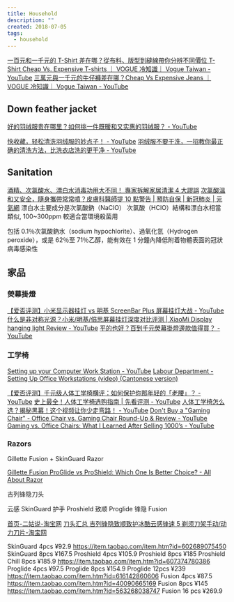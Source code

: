 ```yaml
---
title: Household
description: ""
created: 2018-07-05
tags:
  - household
---
```


[一百元和一千元的 T-Shirt 差在哪？從布料、版型到縫線帶你分辨不同價位 T-Shirt Cheap Vs. Expensive T-shirts ｜ VOGUE 冷知識｜ Vogue Taiwan - YouTube](https://www.youtube.com/watch?v=3mtx6sflGyY)
[三萬元與一千元的牛仔褲差在哪？Cheap Vs Expensive Jeans ｜ VOGUE 冷知識｜ Vogue Taiwan - YouTube](https://www.youtube.com/watch?v=m89MOtgGxZE)

## Down feather jacket

[好的羽绒服贵在哪里？如何挑一件既暖和又实惠的羽绒服？ - YouTube](https://www.youtube.com/watch?v=-z1gaIWYLAA)

[快收藏，轻松清洗羽绒服的妙点子！ - YouTube](https://www.youtube.com/watch?v=EeS1ghVsaEE)
[羽绒服不要干洗，一招教你最正确的清洗方法，比洗衣店洗的更干净 - YouTube](https://www.youtube.com/watch?v=oaHsMadgJ3A)

## Sanitation

[酒精、次氯酸水、漂白水消毒功用大不同！ 專家拆解家居清潔 4 大謬誤](https://www.msn.com/zh-hk/health/topic/%E9%85%92%E7%B2%BE%E3%80%81%E6%AC%A1%E6%B0%AF%E9%85%B8%E6%B0%B4%E3%80%81%E6%BC%82%E7%99%BD%E6%B0%B4%E6%B6%88%E6%AF%92%E5%8A%9F%E7%94%A8%E5%A4%A7%E4%B8%8D%E5%90%8C%EF%BC%81-%E5%B0%88%E5%AE%B6%E6%8B%86%E8%A7%A3%E5%AE%B6%E5%B1%85%E6%B8%85%E6%BD%944%E5%A4%A7%E8%AC%AC%E8%AA%A4/ar-BB106RCb)
[次氯酸溫和又安全，隨身攜帶常常噴？皮膚科醫師提 10 點警告 | 預防自保 | 新冠肺炎 | 元氣網](https://health.udn.com/health/story/120952/4353513)
漂白水主要成分是次氯酸鈉（NaClO）
次氯酸（HClO）結構和漂白水相當類似, 100~300ppm 較適合當環境殺菌用

包括 0.1％次氯酸鈉水（sodium hypochlorite）、過氧化氫（Hydrogen peroxide），或是 62％至 71％乙醇，能有效在 1 分鐘內降低附着物體表面的冠狀病毒感染性

## 家品

### 熒幕掛燈

[【爱否评测】小米显示器挂灯 vs 明基 ScreenBar Plus 屏幕挂灯大战 - YouTube](https://www.youtube.com/watch?v=EDFqeX0FNzc)
[什么是非对称光源？小米/明基/倍思屏幕挂灯深度对比评测 | XiaoMi Display hanging light Review - YouTube](https://www.youtube.com/watch?v=ZxVNQdzrQfY)
[平的也好？百到千元熒幕掛燈邊款值得買？ - YouTube](https://www.youtube.com/watch?v=ZzBnF-cxP_Y)

### 工学椅

[Setting up your Computer Work Station - YouTube](https://www.youtube.com/watch?v=v4v7CXDBTxk)
[Labour Department - Setting Up Office Workstations (video) (Cantonese version)](https://www.labour.gov.hk/eng/public/officeCantonese.htm)

[【爱否评测】千元级人体工学椅横评：如何保护你那年轻的「老腰」？ - YouTube](https://www.youtube.com/watch?v=g-4F3GMt7c4)
[史上最全！人体工学椅选购指南 | 先看评测 - YouTube](https://www.youtube.com/watch?v=cist5QiK-yw)
[人体工学椅怎么选？揭秘黑幕！这个视频让你少走弯路！ - YouTube](https://www.youtube.com/watch?v=jNH5lfIm2oM)
[Don't Buy a "Gaming Chair" - Office Chair vs. Gaming Chair Round-Up & Review - YouTube](https://www.youtube.com/watch?v=9Yhc6mmdJC4)
[Gaming vs. Office Chairs: What I Learned After Selling 1000’s - YouTube](https://www.youtube.com/watch?v=4LGVUK65wUM)

### Razors

Gillette Fusion + SkinGuard Razor

[Gillette Fusion ProGlide vs ProShield: Which One Is Better Choice? - All About Razor](https://www.allaboutrazor.com/gillette-fusion-proglide-vs-proshield/)

吉列锋隐刀头

云感 SkinGuard
护手 Proshield
致顺 Proglide
锋隐 Fusion

[首页-二姑说-淘宝网](https://ergushuo.taobao.com/?spm=2013.1.1000126.3.6e576094yNXSVw)
[刀头汇总 吉列锋隐致顺致护冰酷云感锋速 5 剃须刀架手动/动力刀片-淘宝网](https://item.taobao.com/item.htm?id=597857250097)

SkinGuard 4pcs ¥92.9
<https://item.taobao.com/item.htm?id=602689075450>
SkinGuard 8pcs ¥167.5
Proshield 4pcs ¥105.9
Proshield 8pcs ¥185
Proshield Chill 8pcs ¥185.9
<https://item.taobao.com/item.htm?id=607374780386>
Proglide 4pcs ¥97.5
Proglide 8pcs ¥154.9
Proglide 12pcs ¥239
<https://item.taobao.com/item.htm?id=616142860606>
Fusion 4pcs ¥87.5
<https://item.taobao.com/item.htm?id=40090665169>
Fusion 8pcs ¥145
<https://item.taobao.com/item.htm?id=563268038747>
Fusion 16 pcs ¥269.9
